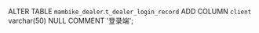 ALTER TABLE `mambike_dealer`.`t_dealer_login_record` 
ADD COLUMN `client` varchar(50) NULL COMMENT '登录端';


